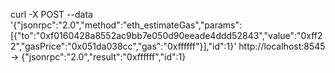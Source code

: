 curl -X POST --data '{"jsonrpc":"2.0","method":"eth_estimateGas","params":[{"to":"0xf0160428a8552ac9bb7e050d90eeade4ddd52843","value":"0xff22","gasPrice":"0x051da038cc","gas":"0xffffff"}],"id":1}' http://localhost:8545
-> {"jsonrpc":"2.0","result":"0xffffff","id":1}
